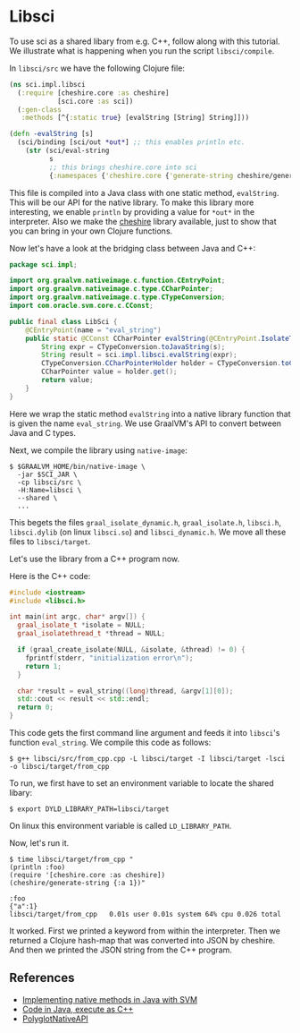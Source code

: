 # Libsci

To use sci as a shared libary from e.g. C++, follow along with this tutorial. We illustrate what is happening when you run the script `libsci/compile`.

In `libsci/src` we have the following Clojure file:

``` clojure
(ns sci.impl.libsci
  (:require [cheshire.core :as cheshire]
            [sci.core :as sci])
  (:gen-class
   :methods [^{:static true} [evalString [String] String]]))

(defn -evalString [s]
  (sci/binding [sci/out *out*] ;; this enables println etc.
    (str (sci/eval-string
          s
          ;; this brings cheshire.core into sci
          {:namespaces {'cheshire.core {'generate-string cheshire/generate-string}}}))))
```

This file is compiled into a Java class with one static method,
`evalString`. This will be our API for the native library. To make this library
more interesting, we enable `println` by providing a value for `*out*` in the
interpreter. Also we make the [cheshire](https://github.com/dakrone/cheshire)
library available, just to show that you can bring in your own Clojure
functions.

Now let's have a look at the bridging class between Java and C++:

``` java
package sci.impl;

import org.graalvm.nativeimage.c.function.CEntryPoint;
import org.graalvm.nativeimage.c.type.CCharPointer;
import org.graalvm.nativeimage.c.type.CTypeConversion;
import com.oracle.svm.core.c.CConst;

public final class LibSci {
    @CEntryPoint(name = "eval_string")
    public static @CConst CCharPointer evalString(@CEntryPoint.IsolateThreadContext long isolateId, @CConst CCharPointer s) {
        String expr = CTypeConversion.toJavaString(s);
        String result = sci.impl.libsci.evalString(expr);
        CTypeConversion.CCharPointerHolder holder = CTypeConversion.toCString(result);
        CCharPointer value = holder.get();
        return value;
    }
}
```

Here we wrap the static method `evalString` into a native library function that
is given the name `eval_string`. We use GraalVM's API to convert between Java
and C types.

Next, we compile the library using `native-image`:

``` shell
$ $GRAALVM_HOME/bin/native-image \
  -jar $SCI_JAR \
  -cp libsci/src \
  -H:Name=libsci \
  --shared \
  ...
```

This begets the files `graal_isolate_dynamic.h`, `graal_isolate.h`, `libsci.h`,
`libsci.dylib` (on linux `libsci.so`) and `libsci_dynamic.h`. We move all these files to `libsci/target`.

Let's use the library from a C++ program now.

Here is the C++ code:

``` c++
#include <iostream>
#include <libsci.h>

int main(int argc, char* argv[]) {
  graal_isolate_t *isolate = NULL;
  graal_isolatethread_t *thread = NULL;

  if (graal_create_isolate(NULL, &isolate, &thread) != 0) {
    fprintf(stderr, "initialization error\n");
    return 1;
  }

  char *result = eval_string((long)thread, &argv[1][0]);
  std::cout << result << std::endl;
  return 0;
}
```

This code gets the first command line argument and feeds it into `libsci`'s
function `eval_string`. We compile this code as follows:

``` shell
$ g++ libsci/src/from_cpp.cpp -L libsci/target -I libsci/target -lsci -o libsci/target/from_cpp
```

To run, we first have to set an environment variable to locate the shared libary:

``` shell
$ export DYLD_LIBRARY_PATH=libsci/target
```

On linux this environment variable is called `LD_LIBRARY_PATH`.

Now, let's run it.

``` shell
$ time libsci/target/from_cpp "
(println :foo)
(require '[cheshire.core :as cheshire])
(cheshire/generate-string {:a 1})"

:foo
{"a":1}
libsci/target/from_cpp   0.01s user 0.01s system 64% cpu 0.026 total
```

It worked. First we printed a keyword from within the interpreter. Then we
returned a Clojure hash-map that was converted into JSON by cheshire. And then
we printed the JSON string from the C++ program.

## References

- [Implementing native methods in Java with SVM](https://github.com/oracle/graal/blob/master/substratevm/ImplementingNativeMethodsInJavaWithSVM.md)
- [Code in Java, execute as C++](https://towardsdatascience.com/code-in-java-execute-as-c-921f5db45f20)
- [PolyglotNativeAPI](https://github.com/oracle/graal/blob/6639edf945f9775e7fb7de3b58d4d6b3c374a0b3/substratevm/src/org.graalvm.polyglot.nativeapi/src/org/graalvm/polyglot/nativeapi/PolyglotNativeAPI.java#L260)

